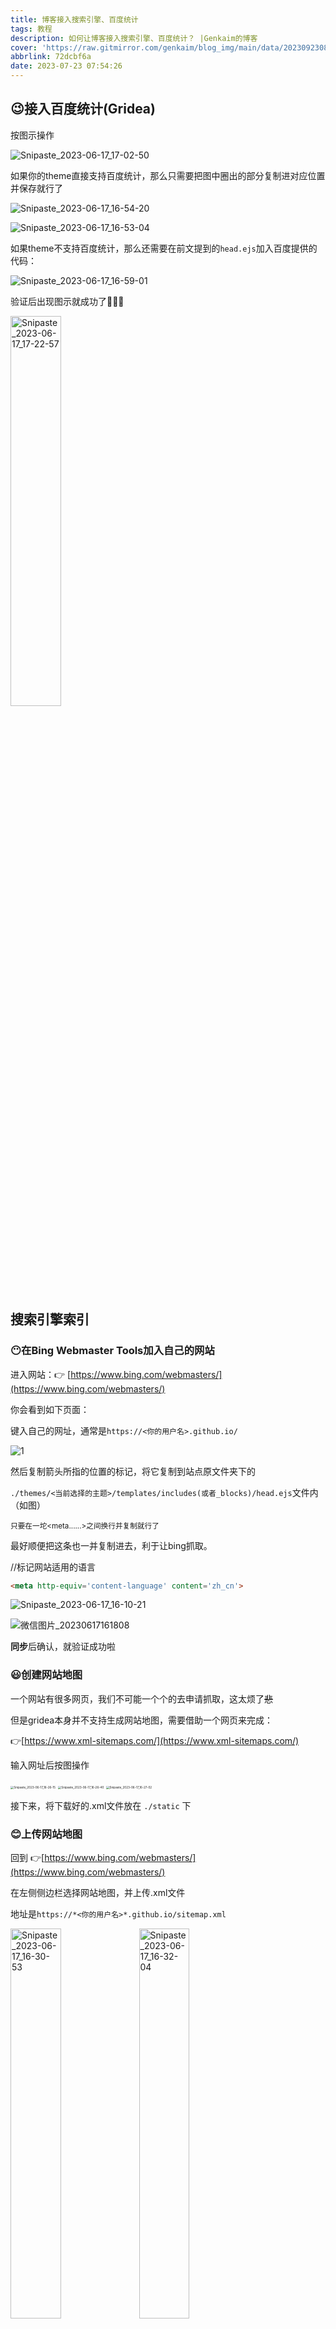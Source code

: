 ```yaml
---
title: 博客接入搜索引擎、百度统计
tags: 教程
description: 如何让博客接入搜索引擎、百度统计？ |Genkaim的博客
cover: 'https://raw.gitmirror.com/genkaim/blog_img/main/data/202309230802993.jpg'
abbrlink: 72dcbf6a
date: 2023-07-23 07:54:26
---
```



## 😉接入百度统计(Gridea)

按图示操作

![Snipaste_2023-06-17_17-02-50](https://raw.gitmirror.com/genkaim/blog_pic/main/data/202306221459568.png)

 如果你的theme直接支持百度统计，那么只需要把图中圈出的部分复制进对应位置并保存就行了

![Snipaste_2023-06-17_16-54-20](https://raw.gitmirror.com/genkaim/blog_pic/main/data/202306221459861.png)

![Snipaste_2023-06-17_16-53-04](https://raw.gitmirror.com/genkaim/blog_pic/main/data/202306221500037.png)

如果theme不支持百度统计，那么还需要在前文提到的`head.ejs`加入百度提供的代码：

![Snipaste_2023-06-17_16-59-01](https://raw.gitmirror.com/genkaim/blog_pic/main/data/202306221500572.png)

验证后出现图示就成功了🥳🥳🥳

<img src="https://raw.gitmirror.com/genkaim/blog_pic/main/data/202306221500857.png" alt="Snipaste_2023-06-17_17-22-57" height="40%" width="40%" />


## 搜索引擎索引

### 😶在Bing Webmaster Tools加入自己的网站

进入网站：👉 [https://www.bing.com/webmasters/](https://www.bing.com/webmasters/)

你会看到如下页面：

键入自己的网址，通常是`https://<你的用户名>.github.io/`

![1](https://raw.gitmirror.com/genkaim/blog_pic/main/data/202306221454530.png)

然后复制箭头所指的位置的<meta>标记，将它复制到站点原文件夹下的

`./themes/<当前选择的主题>/templates/includes(或者_blocks)/head.ejs`文件内（如图）

<small>只要在一坨<meta......>之间换行并复制就行了</small>

最好顺便把这条也一并复制进去，利于让bing抓取。

//标记网站适用的语言

```html
<meta http-equiv='content-language' content='zh_cn'>
```



![Snipaste_2023-06-17_16-10-21](https://raw.gitmirror.com/genkaim/blog_pic/main/data/202306221455655.png)

![微信图片_20230617161808](https://raw.gitmirror.com/genkaim/blog_pic/main/data/202306221455125.png)

**同步**后确认，就验证成功啦



### 😃创建网站地图

一个网站有很多网页，我们不可能一个个的去申请抓取，这太烦了~~悲~~

但是gridea本身并不支持生成网站地图，需要借助一个网页来完成：

👉[https://www.xml-sitemaps.com/](https://www.xml-sitemaps.com/)

输入网址后按图操作

<img src="https://raw.gitmirror.com/genkaim/blog_pic/main/data/202306221455877.png" alt="Snipaste_2023-06-17_16-26-15" style="zoom:33%;" />

<img src="https://raw.gitmirror.com/genkaim/blog_pic/main/data/202306221456464.png" alt="Snipaste_2023-06-17_16-26-40" style="zoom:33%;" />

<img src="https://raw.gitmirror.com/genkaim/blog_pic/main/data/202306221456211.png" alt="Snipaste_2023-06-17_16-27-02" style="zoom: 33%;" />

接下来，将下载好的.xml文件放在 `./static`  下



### 😊上传网站地图

回到 👉[https://www.bing.com/webmasters/](https://www.bing.com/webmasters/)

在左侧侧边栏选择网站地图，并上传.xml文件

地址是`https://*<你的用户名>*.github.io/sitemap.xml`

<img src="https://raw.gitmirror.com/genkaim/blog_pic/main/data/202306221456991.png" alt="Snipaste_2023-06-17_16-30-53" height="40%" width="40%"/>

<img src="https://raw.gitmirror.com/genkaim/blog_pic/main/data/202306221456386.png" alt="Snipaste_2023-06-17_16-32-04" height="40%" width="40%" />



等待bing处理即可，如果你的网站符合要求就会被抓取（可能会有延时）



### 🤔查看是否被抓取

同样在侧边栏选择url检查，键入需要查询的地址就可以看到抓取状态

如果出现下图的状态，那么恭喜你，一次就成功了~~虽然不太可能~~

<img src="https://raw.gitmirror.com/genkaim/blog_pic/main/data/202306221457615.png" alt="image-20230622145730437" style="zoom: 33%;" />

但如果出现下图的状态，需要点击实时url进一步查询

<img src="https://raw.gitmirror.com/genkaim/blog_pic/main/data/202306221459471.png" alt="微信图片_20230617164208" style="zoom: 25%;" />

在这个页面可以看到网站的SEO问题，点击问题后

大致如图

![Snipaste_2023-06-17_16-47-56](https://raw.gitmirror.com/genkaim/blog_pic/main/data/202306221458583.png)

大部分问题代码在前文提到的`head.ejs`可以解决，按照说明添加/删除代码即可

如果仅仅是SEO**提醒**，那么不用太在意，并不会影响抓取（比如图像的alt属性）

完成这些后只需要等待就行了🤗

附：SEO问题严重程度

>    错误：这些是我们在您的网站上发现的最关键的问题。您应优先解决这些问题，因为它们可能会影响您网站的可索引性。
>
>    警告：这些是中等严重性的问题，可能会影响您的SEO健康。
>
>    注意：这些是严重性最低的问题或建议，可以在解决所有错误和警告后进行调查。

